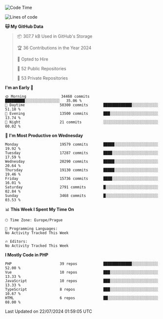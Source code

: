 <!--START_SECTION:waka-->
![Code Time](http://img.shields.io/badge/Code%20Time-1%2C583%20hrs%2058%20mins-blue)

![Lines of code](https://img.shields.io/badge/From%20Hello%20World%20I%27ve%20Written-31.0%20million%20lines%20of%20code-blue)

**🐱 My GitHub Data** 

> 📦 307.7 kB Used in GitHub's Storage 
 > 
> 🏆 36 Contributions in the Year 2024
 > 
> 💼 Opted to Hire
 > 
> 📜 52 Public Repositories 
 > 
> 🔑 53 Private Repositories 
 > 
**I'm an Early 🐤** 

```text
🌞 Morning                34460 commits       █████████░░░░░░░░░░░░░░░░   35.06 % 
🌆 Daytime                50300 commits       █████████████░░░░░░░░░░░░   51.18 % 
🌃 Evening                13500 commits       ███░░░░░░░░░░░░░░░░░░░░░░   13.74 % 
🌙 Night                  21 commits          ░░░░░░░░░░░░░░░░░░░░░░░░░   00.02 % 
```
📅 **I'm Most Productive on Wednesday** 

```text
Monday                   19579 commits       █████░░░░░░░░░░░░░░░░░░░░   19.92 % 
Tuesday                  17287 commits       ████░░░░░░░░░░░░░░░░░░░░░   17.59 % 
Wednesday                20290 commits       █████░░░░░░░░░░░░░░░░░░░░   20.64 % 
Thursday                 19130 commits       █████░░░░░░░░░░░░░░░░░░░░   19.46 % 
Friday                   15736 commits       ████░░░░░░░░░░░░░░░░░░░░░   16.01 % 
Saturday                 2791 commits        █░░░░░░░░░░░░░░░░░░░░░░░░   02.84 % 
Sunday                   3468 commits        █░░░░░░░░░░░░░░░░░░░░░░░░   03.53 % 
```


📊 **This Week I Spent My Time On** 

```text
🕑︎ Time Zone: Europe/Prague

💬 Programming Languages: 
No Activity Tracked This Week

🔥 Editors: 
No Activity Tracked This Week
```

**I Mostly Code in PHP** 

```text
PHP                      39 repos            █████████████░░░░░░░░░░░░   52.00 % 
Vue                      10 repos            ███░░░░░░░░░░░░░░░░░░░░░░   13.33 % 
JavaScript               10 repos            ███░░░░░░░░░░░░░░░░░░░░░░   13.33 % 
TypeScript               8 repos             ███░░░░░░░░░░░░░░░░░░░░░░   10.67 % 
HTML                     6 repos             ██░░░░░░░░░░░░░░░░░░░░░░░   08.00 % 
```




 Last Updated on 22/07/2024 01:59:05 UTC
<!--END_SECTION:waka-->
<!--
**AlexKratky/AlexKratky** is a ✨ _special_ ✨ repository because its `README.md` (this file) appears on your GitHub profile.

Here are some ideas to get you started:

- 🔭 I’m currently working on ...
- 🌱 I’m currently learning ...
- 👯 I’m looking to collaborate on ...
- 🤔 I’m looking for help with ...
- 💬 Ask me about ...
- 📫 How to reach me: ...
- 😄 Pronouns: ...
- ⚡ Fun fact: ...
-->
